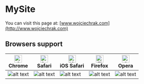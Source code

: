 # MySite

You can visit this page at: [www.wojciechrak.com](http://www.wojciechrak.com)

## Browsers support

| [<img src="https://raw.githubusercontent.com/alrra/browser-logos/master/src/chrome/chrome_48x48.png" alt="Chrome" width="24px" height="24px" />](http://godban.github.io/browsers-support-badges/)</br>Chrome | [<img src="https://raw.githubusercontent.com/alrra/browser-logos/master/src/safari/safari_48x48.png" alt="Safari" width="24px" height="24px" />](http://godban.github.io/browsers-support-badges/)</br>Safari | [<img src="https://raw.githubusercontent.com/alrra/browser-logos/master/src/safari-ios/safari-ios_48x48.png" alt="iOS Safari" width="24px" height="24px" />](http://godban.github.io/browsers-support-badges/)</br>iOS Safari | [<img src="https://raw.githubusercontent.com/alrra/browser-logos/master/src/firefox/firefox_48x48.png" alt="Firefox" width="24px" height="24px" />](http://godban.github.io/browsers-support-badges/)</br>Firefox | [<img src="https://raw.githubusercontent.com/alrra/browser-logos/master/src/opera/opera_48x48.png" alt="Opera" width="24px" height="24px" />](http://godban.github.io/browsers-support-badges/)</br>Opera |
| --------- | --------- | --------- | --------- | --------- |
| ![alt text](https://img.shields.io/badge/support-100%25-brightgreen.svg)| ![alt text](https://img.shields.io/badge/support-100%25-brightgreen.svg)| ![alt text](https://img.shields.io/badge/support-100%25-brightgreen.svg)| ![alt text](https://img.shields.io/badge/support-partial-yellow.svg)| ![alt text](https://img.shields.io/badge/support-100%25-brightgreen.svg)

